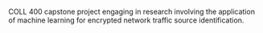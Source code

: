 COLL 400 capstone project engaging in research involving the application of machine learning for encrypted network traffic source identification.